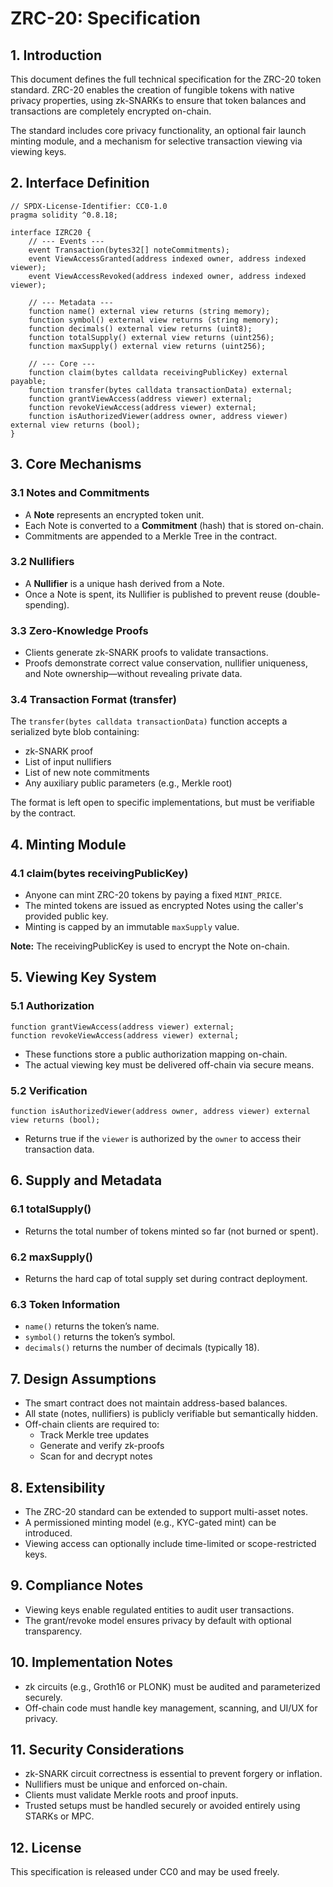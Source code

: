 # ZRC-20: Specification

## 1. Introduction

This document defines the full technical specification for the ZRC-20 token standard. ZRC-20 enables the creation of fungible tokens with native privacy properties, using zk-SNARKs to ensure that token balances and transactions are completely encrypted on-chain.

The standard includes core privacy functionality, an optional fair launch minting module, and a mechanism for selective transaction viewing via viewing keys.

## 2. Interface Definition

```solidity
// SPDX-License-Identifier: CC0-1.0
pragma solidity ^0.8.18;

interface IZRC20 {
    // --- Events ---
    event Transaction(bytes32[] noteCommitments);
    event ViewAccessGranted(address indexed owner, address indexed viewer);
    event ViewAccessRevoked(address indexed owner, address indexed viewer);

    // --- Metadata ---
    function name() external view returns (string memory);
    function symbol() external view returns (string memory);
    function decimals() external view returns (uint8);
    function totalSupply() external view returns (uint256);
    function maxSupply() external view returns (uint256);

    // --- Core ---
    function claim(bytes calldata receivingPublicKey) external payable;
    function transfer(bytes calldata transactionData) external;
    function grantViewAccess(address viewer) external;
    function revokeViewAccess(address viewer) external;
    function isAuthorizedViewer(address owner, address viewer) external view returns (bool);
}
```

## 3. Core Mechanisms

### 3.1 Notes and Commitments

- A **Note** represents an encrypted token unit.
- Each Note is converted to a **Commitment** (hash) that is stored on-chain.
- Commitments are appended to a Merkle Tree in the contract.

### 3.2 Nullifiers

- A **Nullifier** is a unique hash derived from a Note.
- Once a Note is spent, its Nullifier is published to prevent reuse (double-spending).

### 3.3 Zero-Knowledge Proofs

- Clients generate zk-SNARK proofs to validate transactions.
- Proofs demonstrate correct value conservation, nullifier uniqueness, and Note ownership—without revealing private data.

### 3.4 Transaction Format (transfer)

The `transfer(bytes calldata transactionData)` function accepts a serialized byte blob containing:

- zk-SNARK proof
- List of input nullifiers
- List of new note commitments
- Any auxiliary public parameters (e.g., Merkle root)

The format is left open to specific implementations, but must be verifiable by the contract.

## 4. Minting Module

### 4.1 claim(bytes receivingPublicKey)

- Anyone can mint ZRC-20 tokens by paying a fixed `MINT_PRICE`.
- The minted tokens are issued as encrypted Notes using the caller's provided public key.
- Minting is capped by an immutable `maxSupply` value.

**Note:** The receivingPublicKey is used to encrypt the Note on-chain.

## 5. Viewing Key System

### 5.1 Authorization

```solidity
function grantViewAccess(address viewer) external;
function revokeViewAccess(address viewer) external;
```

- These functions store a public authorization mapping on-chain.
- The actual viewing key must be delivered off-chain via secure means.

### 5.2 Verification

```solidity
function isAuthorizedViewer(address owner, address viewer) external view returns (bool);
```

- Returns true if the `viewer` is authorized by the `owner` to access their transaction data.

## 6. Supply and Metadata

### 6.1 totalSupply()

- Returns the total number of tokens minted so far (not burned or spent).

### 6.2 maxSupply()

- Returns the hard cap of total supply set during contract deployment.

### 6.3 Token Information

- `name()` returns the token’s name.
- `symbol()` returns the token’s symbol.
- `decimals()` returns the number of decimals (typically 18).

## 7. Design Assumptions

- The smart contract does not maintain address-based balances.
- All state (notes, nullifiers) is publicly verifiable but semantically hidden.
- Off-chain clients are required to:
  - Track Merkle tree updates
  - Generate and verify zk-proofs
  - Scan for and decrypt notes

## 8. Extensibility

- The ZRC-20 standard can be extended to support multi-asset notes.
- A permissioned minting model (e.g., KYC-gated mint) can be introduced.
- Viewing access can optionally include time-limited or scope-restricted keys.

## 9. Compliance Notes

- Viewing keys enable regulated entities to audit user transactions.
- The grant/revoke model ensures privacy by default with optional transparency.

## 10. Implementation Notes

- zk circuits (e.g., Groth16 or PLONK) must be audited and parameterized securely.
- Off-chain code must handle key management, scanning, and UI/UX for privacy.

## 11. Security Considerations

- zk-SNARK circuit correctness is essential to prevent forgery or inflation.
- Nullifiers must be unique and enforced on-chain.
- Clients must validate Merkle roots and proof inputs.
- Trusted setups must be handled securely or avoided entirely using STARKs or MPC.

## 12. License

This specification is released under CC0 and may be used freely.

